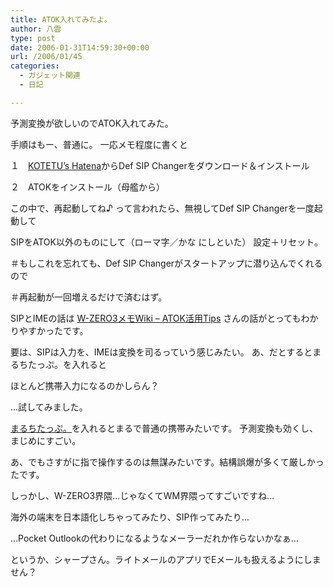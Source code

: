 ```yaml
---
title: ATOK入れてみたよ。
author: 八雲
type: post
date: 2006-01-31T14:59:30+00:00
url: /2006/01/45
categories:
  - ガジェット関連
  - 日記

---
```

予測変換が欲しいのでATOK入れてみた。
  
手順はもー、普通に。 一応メモ程度に書くと
  
１　[KOTETU’s Hatena][1]からDef SIP Changerをダウンロード＆インストール
  
２　ATOKをインストール（母艦から）
  
この中で、再起動してね♪ って言われたら、無視してDef SIP Changerを一度起動して
  
SIPをATOK以外のものにして（ローマ字／かな にしといた） 設定＋リセット。
  
＃もしこれを忘れても、Def SIP Changerがスタートアップに潜り込んでくれるので
  
＃再起動が一回増えるだけで済むはず。

SIPとIMEの話は [W-ZERO3メモWiki &#8211; ATOK活用Tips][2] さんの話がとってもわかりやすかったです。
  
要は、SIPは入力を、IMEは変換を司るっていう感じみたい。 あ、だとするとまるちたっぷ。を入れると
  
ほとんど携帯入力になるのかしらん？
  
…試してみました。
  
[まるちたっぷ。][3]を入れるとまるで普通の携帯みたいです。 予測変換も効くし、まじめにすごい。
  
あ、でもさすがに指で操作するのは無謀みたいです。結構誤爆が多くて厳しかったです。
  
しっかし、W-ZERO3界隈…じゃなくてWM界隈ってすごいですね…
  
海外の端末を日本語化しちゃってみたり、SIP作ってみたり…
  
…Pocket Outlookの代わりになるようなメーラーだれか作らないかなぁ…
  
というか、シャープさん。ライトメールのアプリでEメールも扱えるようにしません？

 [1]: http://d.hatena.ne.jp/KOTETU/00000110/p3
 [2]: http://mywiki.jp/nomuken25/W-ZERO3%83%81%83%82Wiki/ATOK%8A%88%97pTips/
 [3]: http://d.hatena.ne.jp/KOTETU/00000109